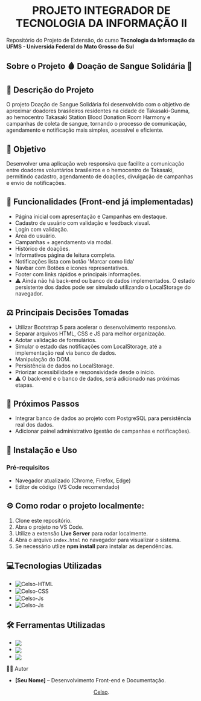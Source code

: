<h1 align ="center"> PROJETO INTEGRADOR DE TECNOLOGIA DA INFORMAÇÃO II</h1>

Repositório do Projeto de Extensão, do curso **Tecnologia da Informação da UFMS - Universida Federal do Mato Grosso do Sul**

<h2>Sobre o Projeto 🩸 Doação de Sangue Solidária 📜<br></h2>

## 📌 Descrição do Projeto
O projeto Doação de Sangue Solidária foi desenvolvido com o objetivo de aproximar doadores brasileiros residentes na cidade de Takasaki-Gunma, ao hemocentro Takasaki Station Blood Donation Room Harmony e campanhas de coleta de sangue, tornando o processo de comunicação, agendamento e notificação mais simples, acessível e eficiente. 

## 🎯 Objetivo
Desenvolver uma aplicação web responsiva que facilite a comunicação entre doadores voluntários brasileiros e o hemocentro de Takasaki, permitindo cadastro, agendamento de doações, divulgação de campanhas e envio de notificações.

## 📑 Funcionalidades (Front-end já implementadas)
- Página inicial com apresentação e Campanhas em destaque.
- Cadastro de usuário com validação e feedback visual.
- Login com validação. 
- Área do usuário. 
- Campanhas + agendamento via modal.
- Histórico de doações.
- Informativos página de leitura completa.
- Notificações lista com botão 'Marcar como lida'
- Navbar com Botões e icones representativos.
- Footer com links rápidos e principais informações.
- ⚠️ Ainda não há back-end ou banco de dados implementados. O estado persistente dos dados pode ser simulado utilizando o LocalStorage do navegador.

## ⚖️ Principais Decisões Tomadas
- Utilizar Bootstrap 5 para acelerar o desenvolvimento responsivo.
- Separar arquivos HTML, CSS e JS para melhor organização.
- Adotar validação de formulários.
- Simular o estado das notificações com LocalStorage, até a implementação real via banco de dados.
- Manipulação do DOM.
- Persistência de dados no LocalStorage.
- Priorizar acessibilidade e responsividade desde o início.
- ⚠️ O back-end e o banco de dados, será adicionado nas próximas etapas.

## 📌 Próximos Passos
- Integrar banco de dados ao projeto com PostgreSQL para persistência real dos dados.
- Adicionar painel administrativo (gestão de campanhas e notificações).

## 🚀 Instalação e Uso
### Pré-requisitos
- Navegador atualizado (Chrome, Firefox, Edge)
- Editor de código (VS Code recomendado)

## ⚙️ Como rodar o projeto localmente:
1. Clone este repositório.
2. Abra o projeto no VS Code.
3. Utilize a extensão **Live Server** para rodar localmente.
4. Abra o arquivo `index.html` no navegador para visualizar o sistema. 
5. Se necessário utlize **npm install** para instalar as dependências.

## 💻Tecnologias Utilizadas

-  <img align="center" alt="Celso-HTML" src="https://img.shields.io/badge/HTML5-E34F26?style=for-the-badge&logo=html5&logoColor=white">
-  <img align="center" alt="Celso-CSS"  src="https://img.shields.io/badge/CSS3-1572B6?style=for-the-badge&logo=css3&logoColor=white">
-  <img align="center" alt="Celso-Js" src="https://img.shields.io/badge/JavaScript-F7DF1E?style=for-the-badge&logo=javascript&logoColor=black">
-  <img align="center" alt="Celso-Js" src="https://img.shields.io/badge/Bootstrap-7952B3?style=for-the-badge&logo=bootstrap&logoColor=white">

## 🛠 Ferramentas Utilizadas
- <img align="center" src="https://img.shields.io/badge/Visual%20Studio%20Code-0078d7.svg?style=for-the-badge&logo=visual-studio-code&logoColor=white">
- <img align="center" src="https://img.shields.io/badge/git-%23F05033.svg?style=for-the-badge&logo=git&logoColor=white">
- <img align="center" src="https://img.shields.io/badge/github-%23121011.svg?style=for-the-badge&logo=github&logoColor=white">


👨‍💻 Autor
- **[Seu Nome]** – Desenvolvimento Front-end e Documentação.
<div align="center"><a href="https://github.com/Celsohsl">Celso</a>.</div>